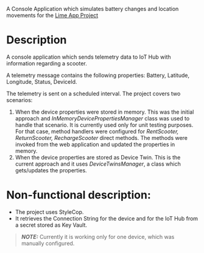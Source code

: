 A Console Application which simulates battery changes and location movements for the [Lime App Project](https://dev.azure.com/cseonboarding/TechOnboarding/_git/TechOnboarding?path=%2Fcookbook%2Fcases%2Flime.md&_a=preview)

# Description
A console application which sends telemetry data to IoT Hub with information regarding a scooter. 

A telemetry message contains the following properties: Battery, Latitude, Longitude, Status, DeviceId.

The telemetry is sent on a scheduled interval. The project covers two scenarios:
1. When the device properties were stored in memory. This was the initial approach and *InMemoryDevicePropertiesManager* class was used to handle that scenario. It is currently used only for unit testing purposes. For that case, method handlers were configured for *RentScooter, ReturnScooter, RechargeScooter* direct methods. The methods were invoked from the web application and updated the properties in memory.
2. When the device properties are stored as Device Twin. This is the current approach and it uses *DeviceTwinsManager*, a class which gets/updates the properties.

# Non-functional description:
- The project uses StyleCop.
- It retrieves the Connection String for the device and for the IoT Hub from a secret stored as Key Vault.

>**_NOTE:_** Currently it is working only for one device, which was manually configured.